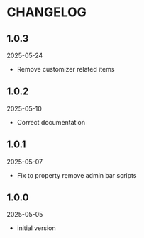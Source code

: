 # CHANGELOG

## 1.0.3

2025-05-24

- Remove customizer related items

## 1.0.2

2025-05-10

- Correct documentation

## 1.0.1

2025-05-07

- Fix to property remove admin bar scripts

## 1.0.0

2025-05-05

- initial version
